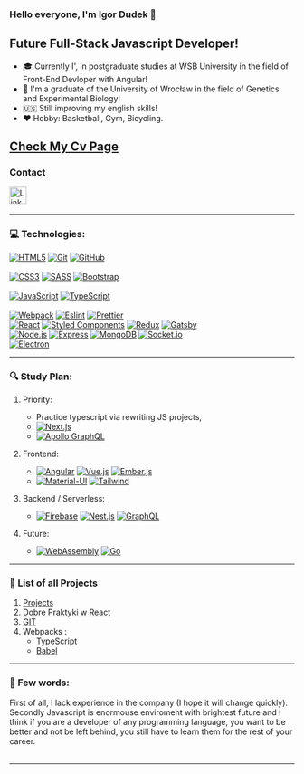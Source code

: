 ### Hello everyone, I'm Igor Dudek 👋

## Future Full-Stack Javascript Developer!

- :mortar_board: Currently I', in postgraduate studies at WSB University in the field of Front-End Devloper with Angular!
- :school: I'm a graduate of the University of Wrocław in the field of Genetics and Experimental Biology!
- :us: Still improving my english skills!
- :hearts: Hobby: Basketball, Gym, Bicycling.

## [Check My Cv Page](https://my-cv-page-e67r3q05p.vercel.app/)

### Contact

[<img align="left" alt="LinkedIn | LinkedIn" width="30px" src="https://www.vectorlogo.zone/logos/linkedin/linkedin-icon.svg" />][linkedin]
<br />
<br />

---

### :computer: Technologies:

[![HTML5](https://img.shields.io/badge/-HTML5-E34F26?style=flat&logo=html5&logoColor=white)](https://github.com/dudek-igor) [![Git](https://img.shields.io/badge/-Git-F05032?style=flat&logo=git&logoColor=white)](https://github.com/dudek-igor) [![GitHub](https://img.shields.io/badge/-GitHub-181717?style=flat&logo=GitHub&logoColor=white)](https://github.com/dudek-igor) 
<br/>	
[![CSS3](https://img.shields.io/badge/-CSS3-1572B6?style=flat&logo=css3)](https://github.com/dudek-igor) [![SASS](https://img.shields.io/badge/-SASS-CC6699?style=flat&logo=sass&logoColor=white)](https://github.com/dudek-igor) [![Bootstrap](https://img.shields.io/badge/-Bootstrap-563D7C?style=flat&logo=bootstrap&logoColor=white)](https://github.com/dudek-igor)
<br/>	
[![JavaScript](https://img.shields.io/badge/-JavaScript-F7DF1E?style=flat&logo=javascript&logoColor=white)](https://github.com/dudek-igor) [![TypeScript](https://img.shields.io/badge/-TypeScript-007ACC?style=flat&logo=typescript&logoColor=white)](https://github.com/dudek-igor)
<br/>	
[![Webpack](https://img.shields.io/badge/-Webpack-8DD6F9?style=flat&logo=webpack&logoColor=black)](https://github.com/dudek-igor) [![Eslint](https://img.shields.io/badge/-Eslint-4B32C3?style=flat&logo=Eslint&logoColor=white)](https://github.com/dudek-igor) [![Prettier](https://img.shields.io/badge/-Prettier-F7B93E?style=flat&logo=Prettier&logoColor=white)](https://github.com/dudek-igor)
<br/>
[![React](https://img.shields.io/badge/-React-61DAFB?style=flat&logo=react&logoColor=black)](https://github.com/dudek-igor) [![Styled Components](https://img.shields.io/badge/-StyledComponents-DB7093?style=flat&logo=styled-components&logoColor=white)](https://github.com/dudek-igor) [![Redux](https://img.shields.io/badge/-Redux-764ABC?style=flat&logo=redux&logoColor=white)](https://github.com/dudek-igor) [![Gatsby](https://img.shields.io/badge/-Gatsby-663399?style=flat&logo=gatsby&logoColor=white)](https://github.com/dudek-igor)
<br/>
[![Node.js](https://img.shields.io/badge/-Node.js-339933?style=flat&logo=Node.js&logoColor=white)](https://github.com/dudek-igor) [![Express](https://img.shields.io/badge/-Express-000000?style=flat)](https://github.com/dudek-igor) [![MongoDB](https://img.shields.io/badge/-MongoDB-47A248?style=flat&logo=MongoDB&logoColor=white)](https://github.com/dudek-igor) [![Socket.io](https://img.shields.io/badge/-Socket.io-010101?style=flat&logo=Socket.io&logoColor=white)](https://github.com/dudek-igor)
<br/>
[![Electron](https://img.shields.io/badge/-Electron-47848F?style=flat&logo=Electron&logoColor=white)](https://github.com/dudek-igor)

---

### :mag: Study Plan:
1. Priority:
   - Practice typescript via rewriting JS projects,
   - [![Next.js](https://img.shields.io/badge/-Next.js-000000?style=flat&logo=next.js&logoColor=white)](https://github.com/dudek-igor)
   - [![Apollo GraphQL](https://img.shields.io/badge/-Apollo%20GraphQL-311C87?style=flat&logo=apollo-graphql)](https://github.com/dudek-igor)
2. Frontend: 
   - [![Angular](https://img.shields.io/badge/-Angular-DD0031?style=flat&logo=Angular&logoColor=white)](https://github.com/dudek-igor) [![Vue.js](https://img.shields.io/badge/-Vue.js-4FC08D?style=flat&logo=Vue.js&logoColor=white)](https://github.com/dudek-igor)  [![Ember.js](https://img.shields.io/badge/-Ember.js-E04E39?style=flat&logo=Ember.js&logoColor=white)](https://github.com/dudek-igor)
   - [![Material-UI](https://img.shields.io/badge/-Material_UI-0081CB?style=flat&logo=Material-UI&logoColor=white)](https://github.com/dudek-igor) [![Tailwind](https://img.shields.io/badge/-Tailwind-38B2AC?style=flat&logo=Tailwind-CSS&logoColor=white)](https://github.com/dudek-igor)

3. Backend / Serverless:
   - [![Firebase](https://img.shields.io/badge/-Firebase-orange?style=flat&logo=Firebase&logoColor=white)](https://github.com/dudek-igor) [![Nest.js](https://img.shields.io/badge/-Nest.js-E0234E?style=flat&logo=nestjs&logoColor=white)](https://github.com/dudek-igor) [![GraphQL](https://img.shields.io/badge/-GraphQL-E10098?style=flat&logo=graphql)](https://github.com/dudek-igor)

4. Future:
   - [![WebAssembly](https://img.shields.io/badge/-WebAssembly-654FF0?style=flat&logo=WebAssembly&logoColor=white)](https://github.com/dudek-igor) [![Go](https://img.shields.io/badge/-Go-00ADD8?style=flat&logo=Go&logoColor=white)](https://github.com/dudek-igor)
  
---

### :file_folder: List of all Projects

1. [Projects](https://github.com/dudek-igor/dudek-igor.github.io/blob/main/README.md)
2. [Dobre Praktyki w React](https://github.com/dudek-igor/Dobre_Praktyki_w_React)
3. [GIT](https://github.com/dudek-igor/GIT)
4. Webpacks :
   - [TypeScript](https://github.com/dudek-igor/webpack_with_typescript)
   - [Babel](https://github.com/dudek-igor/webpack_with_babel)

---

### :raising_hand: Few words:
First of all, I lack experience in the company (I hope it will change quickly).
<br />
Secondly Javascript is enormouse enviroment with brightest future and I think if you are a developer of any programming language, you want to be better and not be left behind, you still have to learn them for the rest of your career.
<br />
<br />

---

[linkedin]: https://www.linkedin.com/in/igor-dudek/
